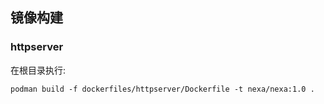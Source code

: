 









## 镜像构建

### httpserver

在根目录执行:

```dockerfile
podman build -f dockerfiles/httpserver/Dockerfile -t nexa/nexa:1.0 .
```









